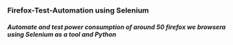 ### Firefox-Test-Automation using Selenium
##### Automate and test power consumption of around 50 firefox we browsera using  Selenium as a tool and Python
